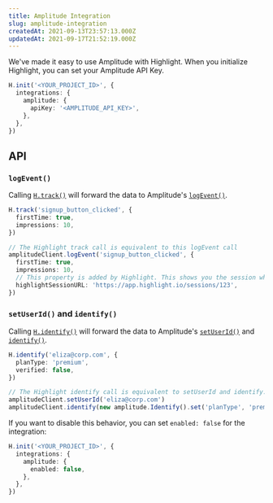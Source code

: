 ```yaml
---
title: Amplitude Integration
slug: amplitude-integration
createdAt: 2021-09-13T23:57:13.000Z
updatedAt: 2021-09-17T21:52:19.000Z
---
```


We've made it easy to use Amplitude with Highlight. When you initialize Highlight, you can set your Amplitude API Key.

```typescript
H.init('<YOUR_PROJECT_ID>', {
  integrations: {
    amplitude: {
      apiKey: '<AMPLITUDE_API_KEY>',
    },
  },
})
```

## API

### `logEvent()`

Calling [`H.track()`](../../sdk/client.md#Hinit) will forward the data to Amplitude's [`logEvent()`](https://amplitude.com/docs/sdks/analytics/browser/migrate-from-javascript-sdk-to-browser-sdk-2-0#logevent).

```typescript
H.track('signup_button_clicked', {
  firstTime: true,
  impressions: 10,
})

// The Highlight track call is equivalent to this logEvent call
amplitudeClient.logEvent('signup_button_clicked', {
  firstTime: true,
  impressions: 10,
  // This property is added by Highlight. This shows you the session where this event happened.
  highlightSessionURL: 'https://app.highlight.io/sessions/123',
})
```

### `setUserId()` and `identify()`

Calling [`H.identify()`](../../sdk/client.md#Hinit) will forward the data to Amplitude's [`setUserId()`](https://amplitude.github.io/Amplitude-JavaScript/#amplitudeclientlogevent) and [`identify()`](https://amplitude.github.io/Amplitude-JavaScript/Identify/).

```typescript
H.identify('eliza@corp.com', {
  planType: 'premium',
  verified: false,
})

// The Highlight identify call is equivalent to setUserId and identify.
amplitudeClient.setUserId('eliza@corp.com')
amplitudeClient.identify(new amplitude.Identify().set('planType', 'premium').set('verified', false))
```

If you want to disable this behavior, you can set `enabled: false` for the integration:

```typescript
H.init('<YOUR_PROJECT_ID>', {
  integrations: {
    amplitude: {
      enabled: false,
    },
  },
})
```
